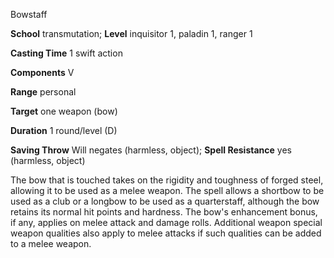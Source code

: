 Bowstaff

**School** transmutation; **Level** inquisitor 1, paladin 1, ranger 1

**Casting Time** 1 swift action

**Components** V

**Range** personal

**Target** one weapon (bow)

**Duration** 1 round/level (D)

**Saving Throw** Will negates (harmless, object); **Spell Resistance** yes (harmless, object)

The bow that is touched takes on the rigidity and toughness of forged steel, allowing it to be used as a melee weapon. The spell allows a shortbow to be used as a club or a longbow to be used as a quarterstaff, although the bow retains its normal hit points and hardness. The bow's enhancement bonus, if any, applies on melee attack and damage rolls. Additional weapon special weapon qualities also apply to melee attacks if such qualities can be added to a melee weapon.

